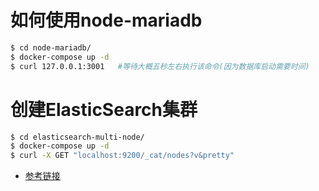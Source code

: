 # 如何使用node-mariadb
```bash
$ cd node-mariadb/
$ docker-compose up -d
$ curl 127.0.0.1:3001   #等待大概五秒左右执行该命令(因为数据库启动需要时间)
```

# 创建ElasticSearch集群
```bash
$ cd elasticsearch-multi-node/
$ docker-compose up -d
$ curl -X GET "localhost:9200/_cat/nodes?v&pretty"
```
- [参考链接](https://www.elastic.co/guide/en/elasticsearch/reference/current/docker.html#docker-compose-file)